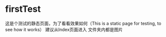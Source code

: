 # firstTest
这是个测试的静态页面，为了看看效果如何（This is a static page for testing, to see how it works）
建议从Index页面进入
文件夹内都是图片
